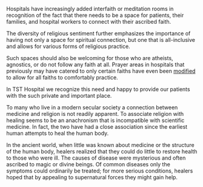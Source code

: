 ﻿Hospitals have increasingly added interfaith or meditation rooms in recognition of the fact that there needs to be a space for patients, their families, and hospital workers to connect with their ascribed faith. 

The diversity of religious sentiment further emphasizes the importance of having not only a space for spiritual connection, but one that is all-inclusive and allows for various forms of religious practice. 

Such spaces should also be welcoming for those who are atheists, agnostics, or do not follow any faith at all. Prayer areas in hospitals that previously may have catered to only certain faiths have even been [modified](https://www.huffpost.com/entry/hospitals-revamp-chapels_n_653414) to allow for all faiths to comfortably practice. 

In TST Hospital we recognize this need and happy to provide our patients with the such private and important place. 

To many who live in a modern secular society a connection between medicine and religion is not readily apparent. To associate religion with healing seems to be an anachronism that is incompatible with scientific medicine. In fact, the two have had a close association since the earliest human attempts to heal the human body. 

In the ancient world, when little was known about medicine or the structure of the human body, healers realized that they could do little to restore health to those who were ill. The causes of disease were mysterious and often ascribed to magic or divine beings. Of common diseases only the symptoms could ordinarily be treated; for more serious conditions, healers hoped that by appealing to supernatural forces they might gain help. 


